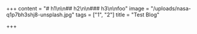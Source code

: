 +++
content = "# h1\n\n## h2\n\n### h3\n\nfoo"
image = "/uploads/nasa-q1p7bh3shj8-unsplash.jpg"
tags = ["1", "2"]
title = "Test Blog"

+++
